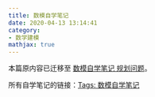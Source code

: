 ```yaml
---
title: 数模自学笔记
date: 2020-04-13 13:14:41
category:
- 数学建模
mathjax: true
---
```


本篇原内容已迁移至 [数模自学笔记 规划问题](../self-study/optimization/)。

所有自学笔记的链接：[Tags: 数模自学笔记](/tags/数模自学笔记/)
